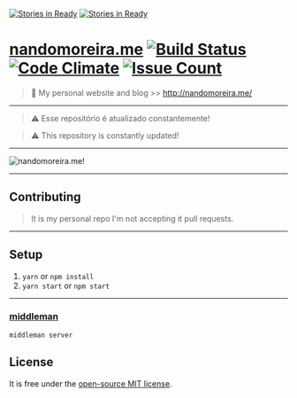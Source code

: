 [![Stories in Ready](https://badge.waffle.io/nandomoreirame/nandomoreirame.github.io.png?label=ready&title=Ready)](https://waffle.io/nandomoreirame/nandomoreirame.github.io)
[![Stories in Ready](https://badge.waffle.io/nandomoreirame/nandomoreirame.github.io.png?label=ready&title=Ready)](https://waffle.io/nandomoreirame/nandomoreirame.github.io)
# [nandomoreira.me](http://nandomoreira.me/) [![Build Status](https://travis-ci.org/nandomoreirame/nandomoreirame.github.io.svg?branch=source)](https://travis-ci.org/nandomoreirame/nandomoreirame.github.io) [![Code Climate](https://codeclimate.com/github/nandomoreirame/nandomoreirame.github.io/badges/gpa.svg)](https://codeclimate.com/github/nandomoreirame/nandomoreirame.github.io) [![Issue Count](https://codeclimate.com/github/nandomoreirame/nandomoreirame.github.io/badges/issue_count.svg)](https://codeclimate.com/github/nandomoreirame/nandomoreirame.github.io)

> :gem: My personal website and blog >> http://nandomoreira.me/

---

> :warning: Esse repositório é atualizado constantemente!

> :warning: This repository is constantly updated!

---

![nandomoreira.me!](/nandomoreira.me.png)

---

## Contributing ##

> It is my personal repo I'm not accepting it pull requests.

---

## Setup ##

1. `yarn` or `npm install`
2. `yarn start` or `npm start`

---

### [middleman](https://middlemanapp.com/) ###

```
middleman server
```

## License ##

It is free under the [open-source MIT license](/LICENSE).

